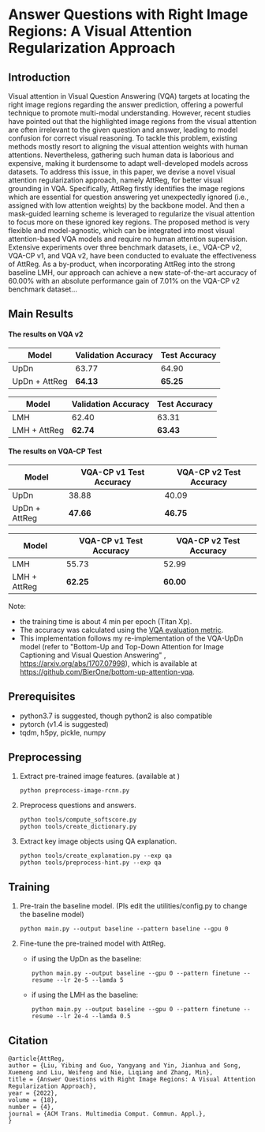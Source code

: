 # Answer Questions with Right Image Regions: A Visual Attention Regularization Approach

## Introduction
Visual attention in Visual Question Answering (VQA) targets at locating the right image regions regarding the answer prediction, offering a powerful technique to promote multi-modal understanding. However, recent studies have pointed out that the highlighted image regions from the visual attention are often irrelevant to the given question and answer, leading to model confusion for correct visual reasoning. To tackle this problem, existing methods mostly resort to aligning the visual attention weights with human attentions. Nevertheless, gathering such human data is laborious and expensive, making it burdensome to adapt well-developed models across datasets. To address this issue, in this paper, we devise a novel visual attention regularization approach, namely AttReg, for better visual grounding in VQA. Specifically, AttReg firstly identifies the image regions which are essential for question answering yet unexpectedly ignored (i.e., assigned with low attention weights) by the backbone model. And then a mask-guided learning scheme is leveraged to regularize the visual attention to focus more on these ignored key regions. The proposed method is very flexible and model-agnostic, which can be integrated into most visual attention-based VQA models and require no human attention supervision. Extensive experiments over three benchmark datasets, i.e., VQA-CP v2, VQA-CP v1, and VQA v2, have been conducted to evaluate the effectiveness of AttReg. As a by-product, when incorporating AttReg into the strong baseline LMH, our approach can achieve a new state-of-the-art accuracy of 60.00% with an absolute performance gain of 7.01% on the VQA-CP v2 benchmark dataset...

## Main Results

#### The results on VQA v2
| Model| Validation Accuracy | Test Accuracy 
| --- | -- | -- |
| UpDn | 63.77 | 64.90 |
| UpDn + AttReg | **64.13** | **65.25** |

| Model| Validation Accuracy | Test Accuracy 
| --- | -- | -- |
| LMH | 62.40 | 63.31 |
| LMH + AttReg | **62.74** | **63.43** |

#### The results on VQA-CP Test
| Model| VQA-CP v1 Test Accuracy | VQA-CP v2 Test Accuracy
| --- | -- | -- |
| UpDn | 38.88 | 40.09 |
| UpDn + AttReg | **47.66** | **46.75** |

| Model| VQA-CP v1 Test Accuracy | VQA-CP v2 Test Accuracy 
| --- | -- | -- |
| LMH | 55.73 | 52.99 |
| LMH + AttReg | **62.25** | **60.00** |

Note:
- the training time is about 4 min per epoch (Titan Xp).
- The accuracy was calculated using the [VQA evaluation metric](http://www.visualqa.org/evaluation.html).
- This implementation follows my re-implementation of the VQA-UpDn model 
(refer to "Bottom-Up and Top-Down Attention for Image Captioning and Visual Question Answering"
, https://arxiv.org/abs/1707.07998), which is available at https://github.com/BierOne/bottom-up-attention-vqa.


## Prerequisites
- python3.7 is suggested, though python2 is also compatible
- pytorch (v1.4 is suggested)
- tqdm, h5py, pickle, numpy


## Preprocessing
1. Extract pre-trained image features. (available at )
    ```
    python preprocess-image-rcnn.py
    ```
2. Preprocess questions and answers.
    ```
    python tools/compute_softscore.py
    python tools/create_dictionary.py
    ```
3. Extract key image objects using QA explanation.
    ```
    python tools/create_explanation.py --exp qa
    python tools/preprocess-hint.py --exp qa
    ```

## Training
1. Pre-train the baseline model. (Pls edit the utilities/config.py to change the
baseline model)
    ```
    python main.py --output baseline --pattern baseline --gpu 0
    ```
   
2. Fine-tune the pre-trained model with AttReg.
    
    - if using the UpDn as the baseline:
        ```
        python main.py --output baseline --gpu 0 --pattern finetune --resume --lr 2e-5 --lamda 5
        ```
    - if using the LMH as the baseline:
        ```
        python main.py --output baseline --gpu 0 --pattern finetune --resume --lr 2e-4 --lamda 0.5
        ```
## Citation
    @article{AttReg,
    author = {Liu, Yibing and Guo, Yangyang and Yin, Jianhua and Song, Xuemeng and Liu, Weifeng and Nie, Liqiang and Zhang, Min},
    title = {Answer Questions with Right Image Regions: A Visual Attention Regularization Approach},
    year = {2022},
    volume = {18},
    number = {4},
    journal = {ACM Trans. Multimedia Comput. Commun. Appl.},
    }
